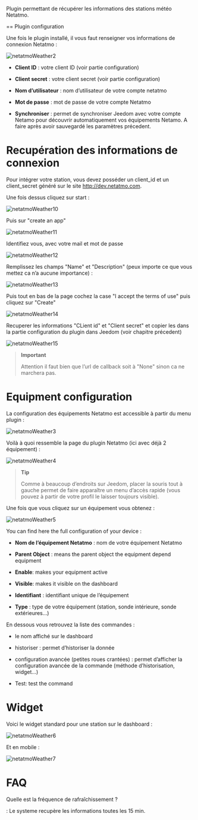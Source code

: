 Plugin permettant de récupérer les informations des stations météo
Netatmo.

== Plugin configuration

Une fois le plugin installé, il vous faut renseigner vos informations de
connexion Netatmo :

![netatmoWeather2](../images/netatmoWeather2.png)

-   **Client ID** : votre client ID (voir partie configuration)

-   **Client secret** : votre client secret (voir partie configuration)

-   **Nom d’utilisateur** : nom d’utilisateur de votre compte netatmo

-   **Mot de passe** : mot de passe de votre compte Netatmo

-   **Synchroniser** : permet de synchroniser Jeedom avec votre compte
    Netamo pour découvrir automatiquement vos équipements Netamo. A
    faire après avoir sauvegardé les paramètres précedent.

Recupération des informations de connexion 
==========================================

Pour intégrer votre station, vous devez posséder un client\_id et un
client\_secret généré sur le site <http://dev.netatmo.com>.

Une fois dessus cliquez sur start :

![netatmoWeather10](../images/netatmoWeather10.png)

Puis sur "create an app"

![netatmoWeather11](../images/netatmoWeather11.png)

Identifiez vous, avec votre mail et mot de passe

![netatmoWeather12](../images/netatmoWeather12.png)

Remplissez les champs "Name" et "Description" (peux importe ce que vous
mettez ca n’a aucune importance) :

![netatmoWeather13](../images/netatmoWeather13.png)

Puis tout en bas de la page cochez la case "I accept the terms of use"
puis cliquez sur "Create"

![netatmoWeather14](../images/netatmoWeather14.png)

Recuperer les informations "CLient id" et "Client secret" et copier les
dans la partie configuration du plugin dans Jeedom (voir chapitre
précedent)

![netatmoWeather15](../images/netatmoWeather15.png)

> **Important**
>
> Attention il faut bien que l’url de callback soit à "None" sinon ca ne
> marchera pas.

Equipment configuration
=============================

La configuration des équipements Netatmo est accessible à partir du menu
plugin :

![netatmoWeather3](../images/netatmoWeather3.png)

Voilà à quoi ressemble la page du plugin Netatmo (ici avec déjà 2
équipement) :

![netatmoWeather4](../images/netatmoWeather4.png)

> **Tip**
>
> Comme à beaucoup d’endroits sur Jeedom, placer la souris tout à gauche
> permet de faire apparaître un menu d’accès rapide (vous pouvez à
> partir de votre profil le laisser toujours visible).

Une fois que vous cliquez sur un équipement vous obtenez :

![netatmoWeather5](../images/netatmoWeather5.png)

You can find here the full configuration of your device :

-   **Nom de l’équipement Netatmo** : nom de votre équipement Netatmo

-   **Parent Object** : means the parent object the equipment depend
    equipment

-   **Enable**: makes your equipment active

-   **Visible**: makes it visible on the dashboard

-   **Identifiant** : identifiant unique de l’équipement

-   **Type** : type de votre équipement (station, sonde intérieure,
    sonde extérieures…​)

En dessous vous retrouvez la liste des commandes :

-   le nom affiché sur le dashboard

-   historiser : permet d’historiser la donnée

-   configuration avancée (petites roues crantées) : permet d’afficher
    la configuration avancée de la commande (méthode
    d’historisation, widget…​)

-   Test: test the command

Widget 
======

Voici le widget standard pour une station sur le dashboard :

![netatmoWeather6](../images/netatmoWeather6.png)

Et en mobile :

![netatmoWeather7](../images/netatmoWeather7.png)

FAQ
===

Quelle est la fréquence de rafraîchissement ?

:   Le systeme recupère les informations toutes les 15 min.


